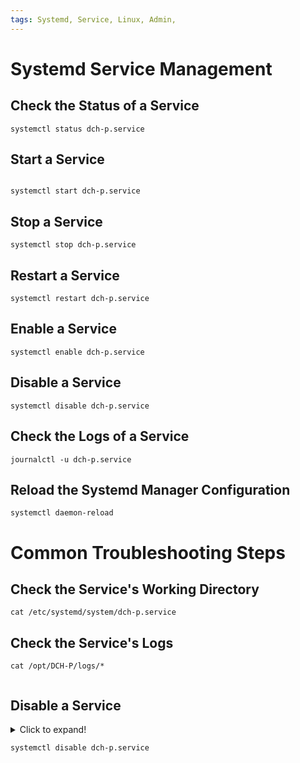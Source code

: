 ```yaml
---
tags: Systemd, Service, Linux, Admin, 
---
```



# Systemd Service Management

<!-- Systemd is an init system used in Linux distributions to bootstrap the user space and manage all processes subsequently. Here are general instructions on how to handle a systemd service using dch-p.service as an example. -->

## Check the Status of a Service
<!-- Use the following command to check the status of the dch-p.service: -->
``` 
systemctl status dch-p.service
```
## Start a Service
<!-- Use the following command to start the dch-p.service: -->
```

systemctl start dch-p.service
```
## Stop a Service
<!-- Use the following command to stop the dch-p.service: -->
```
systemctl stop dch-p.service
```

## Restart a Service
<!-- Use the following command to restart the dch-p.service: -->
```
systemctl restart dch-p.service
```

## Enable a Service
<!-- Use the following command to enable the dch-p.service to start on boot: -->
```
systemctl enable dch-p.service
```

## Disable a Service
<!-- Use the following command to disable the dch-p.service from starting on boot: -->
```
systemctl disable dch-p.service
```

## Check the Logs of a Service
<!-- Use the following command to check the logs of the dch-p.service: -->
```
journalctl -u dch-p.service
```

## Reload the Systemd Manager Configuration
<!-- Use the following command to reload the systemd manager configuration, to pick up new or changed units: -->
```
systemctl daemon-reload
```

<!-- Remember to replace dch-p.service with the name of the service you want to manage. -->


# Common Troubleshooting Steps

<!-- If you're experiencing issues with the dch-p.service, here are some common troubleshooting steps you can take: -->

## Check the Service's Working Directory
<!-- The working directory of a service can often contain useful information. To find the working directory of the dch-p.service, you can check the service's unit file: -->
```
cat /etc/systemd/system/dch-p.service
```

<!-- Look for the line that starts with 'WorkingDirectory'. This will tell you where the service's working directory is. -->

## Check the Service's Logs
<!-- The logs of a service can provide valuable insight into what might be causing issues. The logs for dch-p.service are located in /opt/DCH-P/logs/. You can view them with the following command: -->
```
cat /opt/DCH-P/logs/*
```

<!-- If the logs are too long to view in the terminal, you can use a tool like 'less' to view them one page at a time: -->
```less /opt/DCH-P/logs/*
```

<!-- Remember to replace dch-p.service with the name of the service you're troubleshooting. -->




## Disable a Service
<details>
  <summary>Click to expand!</summary>
  Use the following command to disable the dch-p.service from starting on boot:
</details>

```
systemctl disable dch-p.service
```

